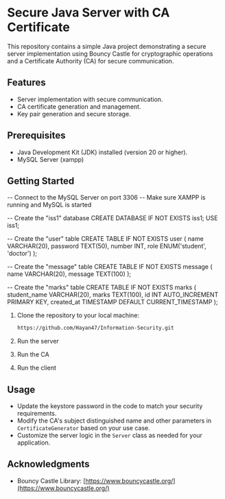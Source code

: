 # Secure Java Server with CA Certificate

This repository contains a simple Java project demonstrating a secure server implementation using Bouncy Castle for cryptographic operations and a Certificate Authority (CA) for secure communication.

## Features

- Server implementation with secure communication.
- CA certificate generation and management.
- Key pair generation and secure storage.

## Prerequisites

- Java Development Kit (JDK) installed (version 20 or higher).
- MySQL Server (xampp)

## Getting Started

-- Connect to the MySQL Server on port 3306
-- Make sure XAMPP is running and MySQL is started

-- Create the "iss1" database
CREATE DATABASE IF NOT EXISTS iss1;
USE iss1;

-- Create the "user" table
CREATE TABLE IF NOT EXISTS user (
    name VARCHAR(20),
    password TEXT(50),
    number INT,
    role ENUM('student', 'doctor')
);

-- Create the "message" table
CREATE TABLE IF NOT EXISTS message (
    name VARCHAR(20),
    message TEXT(100)
);

-- Create the "marks" table
CREATE TABLE IF NOT EXISTS marks (
    student_name VARCHAR(20),
    marks TEXT(100),
    id INT AUTO_INCREMENT PRIMARY KEY,
    created_at TIMESTAMP DEFAULT CURRENT_TIMESTAMP
);

1. Clone the repository to your local machine:

    ```bash
    https://github.com/Hayan47/Information-Security.git
    ```
    
2. Run the server

3. Run the CA

4. Run the client


## Usage

- Update the keystore password in the code to match your security requirements.
- Modify the CA's subject distinguished name and other parameters in `CertificateGenerator` based on your use case.
- Customize the server logic in the `Server` class as needed for your application.


## Acknowledgments

- Bouncy Castle Library: [https://www.bouncycastle.org/](https://www.bouncycastle.org/)



